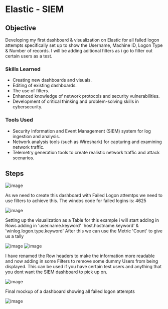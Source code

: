 # Elastic - SIEM

## Objective

Developing my first dashboard & visualization on Elastic for all failed logon attempts specifically set up to show the Username, Machine ID, Logon Type & Number of records.
I will be adding aditional filters as i go to filter out certain users as a test.

### Skills Learned

- Creating new dashboards and visuals.
- Editing of existing dashboards.
- The use of filters.
- Enhanced knowledge of network protocols and security vulnerabilities.
- Development of critical thinking and problem-solving skills in cybersecurity.

### Tools Used

- Security Information and Event Management (SIEM) system for log ingestion and analysis.
- Network analysis tools (such as Wireshark) for capturing and examining network traffic.
- Telemetry generation tools to create realistic network traffic and attack scenarios.

## Steps
![image](https://github.com/Matt4llan/Elastic-SIEM/assets/156334555/83831df5-ae01-4e0f-98f9-56217418a9fe)

As we need to create this dashboard with Failed Logon attemtps we need to use filters to achieve this.
The windos code for failed logins is: 4625

![image](https://github.com/Matt4llan/Elastic-SIEM/assets/156334555/885fa518-0f5d-4ae4-898b-e4b6402833c3)

Setting up the visualization as a Table for this example i will start adding in Rows adding in 'user.name.keyword' 'host.hostname.keyword' & 'winlog.logon.type.keyword'
After this we can use the Metric 'Count' to give us a tally

![image](https://github.com/Matt4llan/Elastic-SIEM/assets/156334555/56605e21-a7d3-4faf-b560-33a5b47d56b9)
![image](https://github.com/Matt4llan/Elastic-SIEM/assets/156334555/af3a45c7-6857-451c-a8c9-fec9d7aa885f)

I have renamed the Row headers to make the information more readable and now adding in some Filters to remove some dummy Users from being displayed. This can be used if you have certain test users and anything that you dont want the SIEM dashboard to pick up on.

![image](https://github.com/Matt4llan/Elastic-SIEM/assets/156334555/581d034f-bd2f-4a1d-b3db-afab61229012)

Final mockup of a dashboard showing all failed logon attempts

![image](https://github.com/Matt4llan/Elastic-SIEM/assets/156334555/4f6664b4-d502-4ed3-8da8-020da5568776)




